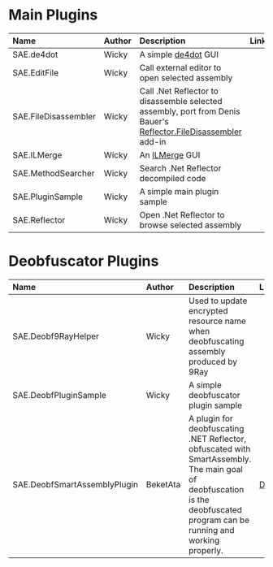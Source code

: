 # Main Plugins #

| **Name** | **Author** | **Description** | **Link** |
|:---------|:-----------|:----------------|:---------|
| SAE.de4dot | Wicky      | A simple [de4dot](https://bitbucket.org/0xd4d/de4dot) GUI |          |
| SAE.EditFile | Wicky      | Call external editor to open selected assembly |          |
| SAE.FileDisassembler | Wicky      | Call .Net Reflector to disassemble selected assembly, port from Denis Bauer's [Reflector.FileDisassembler](http://www.denisbauer.com/NETTools/FileDisassembler.aspx) add-in |          |
| SAE.ILMerge | Wicky      | An [ILMerge](http://research.microsoft.com/en-us/people/mbarnett/ilmerge.aspx) GUI |          |
| SAE.MethodSearcher | Wicky      | Search .Net Reflector decompiled code |          |
| SAE.PluginSample | Wicky      | A simple main plugin sample |          |
| SAE.Reflector | Wicky      | Open .Net Reflector to browse selected assembly |          |

# Deobfuscator Plugins #

| **Name** | **Author** | **Description** | **Link** |
|:---------|:-----------|:----------------|:---------|
| SAE.Deobf9RayHelper | Wicky      | Used to update encrypted resource name when deobfuscating assembly produced by 9Ray |          |
| SAE.DeobfPluginSample | Wicky      | A simple deobfuscator plugin sample |          |
| SAE.DeobfSmartAssemblyPlugin | BeketAta   | A plugin for deobfuscating .NET Reflector, obfuscated with SmartAssembly. The main goal of deobfuscation is the deobfuscated program can be running and working properly. | [Download](http://code.google.com/p/simple-assembly-explorer/issues/detail?id=154) |